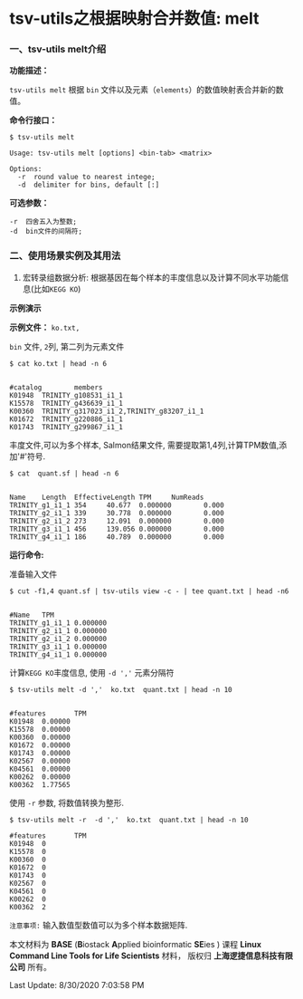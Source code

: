 # tsv-utils之根据映射合并数值: melt

### 一、tsv-utils melt介绍

**功能描述：**

`tsv-utils melt`  根据  `bin` 文件以及元素（`elements`）的数值映射表合并新的数值。

**命令行接口：**

    $ tsv-utils melt
    
    Usage: tsv-utils melt [options] <bin-tab> <matrix>
    
    Options:
      -r  round value to nearest intege;
      -d  delimiter for bins, default [:]

**可选参数：**

    -r  四舍五入为整数;
    -d  bin文件的间隔符;


### 二、使用场景实例及其用法

1. 宏转录组数据分析: 根据基因在每个样本的丰度信息以及计算不同水平功能信息(比如`KEGG KO`)

**示例演示**

**示例文件：** `ko.txt, `

`bin` 文件, `2`列, 第二列为元素文件

    $ cat ko.txt | head -n 6


    #catalog        members
    K01948  TRINITY_g108531_i1_1
    K15578  TRINITY_g436639_i1_1
    K00360  TRINITY_g317023_i1_2,TRINITY_g83207_i1_1
    K01672  TRINITY_g220886_i1_1
    K01743  TRINITY_g299867_i1_1


丰度文件,可以为多个样本, Salmon结果文件, 需要提取第1,4列,计算TPM数值,添加'#'符号.

    $ cat  quant.sf | head -n 6


    Name    Length  EffectiveLength TPM     NumReads
    TRINITY_g1_i1_1 354     40.677  0.000000        0.000
    TRINITY_g2_i1_1 339     30.778  0.000000        0.000
    TRINITY_g2_i1_2 273     12.091  0.000000        0.000
    TRINITY_g3_i1_1 456     139.056 0.000000        0.000
    TRINITY_g4_i1_1 186     40.789  0.000000        0.000

**运行命令:**

准备输入文件

    $ cut -f1,4 quant.sf | tsv-utils view -c - | tee quant.txt | head -n6


    #Name   TPM
    TRINITY_g1_i1_1 0.000000
    TRINITY_g2_i1_1 0.000000
    TRINITY_g2_i1_2 0.000000
    TRINITY_g3_i1_1 0.000000
    TRINITY_g4_i1_1 0.000000


计算`KEGG KO`丰度信息, 使用 `-d ','` 元素分隔符

    $ tsv-utils melt -d ','  ko.txt  quant.txt | head -n 10


    #features       TPM
    K01948  0.00000
    K15578  0.00000
    K00360  0.00000
    K01672  0.00000
    K01743  0.00000
    K02567  0.00000
    K04561  0.00000
    K00262  0.00000
    K00362  1.77565

使用 `-r` 参数, 将数值转换为整形.

    $ tsv-utils melt -r  -d ','  ko.txt  quant.txt | head -n 10
    
    #features       TPM
    K01948  0
    K15578  0
    K00360  0
    K01672  0
    K01743  0
    K02567  0
    K04561  0
    K00262  0
    K00362  2


`注意事项:`  输入数值型数值可以为多个样本数据矩阵.


本文材料为 **BASE** (**B**iostack **A**pplied bioinformatic **SE**ies ) 课程 **Linux Command Line Tools for Life Scientists** 材料， 版权归 **上海逻捷信息科技有限公司** 所有。

Last Update: 8/30/2020 7:03:58 PM